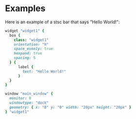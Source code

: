 # Examples

Here is an example of a stsc bar that says "Hello World!":

```ruby
widget "widget1" {
  box {
    class: "widget1"
    orientation: "h"
    space_evenly: true
    hexpand: true
    spacing: 5
  } {
      label {
        text: "Hello World!"
      }
  }
}

window "main_window" {
  monitor: 0
  windowtype: "dock"
  geometry: { x: "0" y: "0" width: "20px" height: "20px" }
} "widget1"
```
